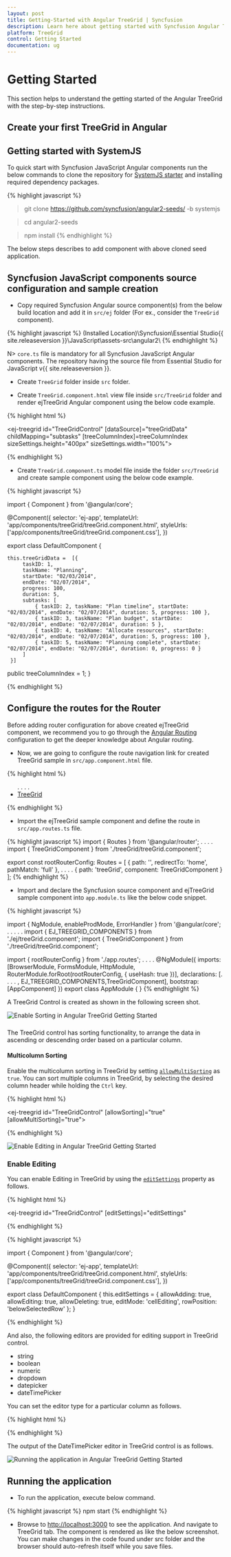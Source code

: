 ```yaml
---
layout: post
title: Getting-Started with Angular TreeGrid | Syncfusion
description: Learn here about getting started with Syncfusion Angular TreeGrid control, its elements, and more
platform: TreeGrid
control: Getting Started
documentation: ug
---
```


# Getting Started
This section helps to understand the getting started of the Angular TreeGrid with the step-by-step instructions.

## Create your first TreeGrid in Angular

## Getting started with SystemJS

To quick start with Syncfusion JavaScript Angular components run the below commands to clone the repository for [SystemJS starter](https://github.com/syncfusion/angular2-seeds/tree/systemjs) and installing required dependency packages.

{% highlight javascript %}
 > git clone https://github.com/syncfusion/angular2-seeds/ -b systemjs

 > cd angular2-seeds

 > npm install
{% endhighlight %}
 
The below steps describes to add component with above cloned seed application.

## Syncfusion JavaScript components source configuration and sample creation

* Copy required Syncfusion Angular source component(s) from the below build location and add it in `src/ej` folder (For ex., consider the `TreeGrid` component).

{% highlight javascript %}
(Installed Location)\Syncfusion\Essential Studio\{{ site.releaseversion }}\JavaScript\assets-src\angular2\ 
{% endhighlight %}

N> `core.ts` file is mandatory for all Syncfusion JavaScript Angular components. The repository having the source file from Essential Studio for JavaScript v{{ site.releaseversion }}.

* Create `TreeGrid` folder inside `src` folder.

* Create `TreeGrid.component.html` view file inside `src/TreeGrid` folder and render ejTreeGrid Angular component using the below code example. 

{% highlight html %}

<ej-treegrid id="TreeGridControl" [dataSource]="treeGridData" childMapping="subtasks" [treeColumnIndex]=treeColumnIndex sizeSettings.height="400px"
    sizeSettings.width="100%">
    <e-treegrid-columns>
        <e-treegrid-column field="taskID" headerText="Task ID"></e-treegrid-column>
        <e-treegrid-column field="taskName" headerText="TaskName"></e-treegrid-column>
        <e-treegrid-column field="startDate" headerText="Start Date"></e-treegrid-column>
        <e-treegrid-column field="endDate" headerText="End Date"></e-treegrid-column>
        <e-treegrid-column field="duration" headerText="Duration"></e-treegrid-column>
        <e-treegrid-column field="progress" headerText="Progress"></e-treegrid-column>
    </e-treegrid-columns>
</ej-treegrid>

{% endhighlight %}

* Create `TreeGrid.component.ts` model file inside the folder `src/TreeGrid` and create sample component using the below code example.

{% highlight javascript %}

import { Component } from '@angular/core';

@Component({
  selector: 'ej-app',
  templateUrl: 'app/components/treeGrid/treeGrid.component.html',
  styleUrls: ['app/components/treeGrid/treeGrid.component.css'], 
})

export class DefaultComponent {

    this.treeGridData =  [{
         taskID: 1,
         taskName: "Planning",
         startDate: "02/03/2014",
         endDate: "02/07/2014",
         progress: 100,
         duration: 5,
         subtasks: [
             { taskID: 2, taskName: "Plan timeline", startDate: "02/03/2014", endDate: "02/07/2014", duration: 5, progress: 100 },
             { taskID: 3, taskName: "Plan budget", startDate: "02/03/2014", endDate: "02/07/2014", duration: 5 },
             { taskID: 4, taskName: "Allocate resources", startDate: "02/03/2014", endDate: "02/07/2014", duration: 5, progress: 100 },
             { taskID: 5, taskName: "Planning complete", startDate: "02/07/2014", endDate: "02/07/2014", duration: 0, progress: 0 }
         ]
     }]  
  public treeColumnIndex = 1;
}

{% endhighlight %}

## Configure the routes for the Router

Before adding router configuration for above created ejTreeGrid component, we recommend you to go through the [Angular Routing](https://angular.io/docs/ts/latest/guide/router.html) configuration to get the deeper knowledge about Angular routing. 

* Now, we are going to configure the route navigation link for created TreeGrid sample in `src/app.component.html` file.

{% highlight html %}
<div>
	<ul class="nav navbar-nav">
		. . . .
		<li><a data-toggle="collapse" data-target="#skeleton-navigation-navbar-collapse.in" href="#treegrid" [routerLink]="['/treegrid']">TreeGrid </a></li>
	</ul>
</div>
<main>
	<router-outlet></router-outlet>
</main>
{% endhighlight %}

* Import the ejTreeGrid sample component and define the route in `src/app.routes.ts` file.

{% highlight javascript %}
import { Routes } from '@angular/router';
. . . . 
import { TreeGridComponent } from './treeGrid/treeGrid.component';

export const rootRouterConfig: Routes = [
    { path: '', redirectTo: 'home', pathMatch: 'full' },
    . . . . 
    { path: 'treeGrid', component: TreeGridComponent }
];
{% endhighlight %}

* Import and declare the Syncfusion source component and ejTreeGrid sample component into `app.module.ts` like the below code snippet.

{% highlight javascript %}

import { NgModule, enableProdMode, ErrorHandler } from '@angular/core';
. . . . . 
import { EJ_TREEGRID_COMPONENTS } from './ej/treeGrid.component';
import { TreeGridComponent } from './treeGrid/treeGrid.component';

import { rootRouterConfig } from './app.routes';
. . . . 
@NgModule({
  imports: [BrowserModule, FormsModule, HttpModule, RouterModule.forRoot(rootRouterConfig, { useHash: true })],
  declarations: [. . . . , EJ_TREEGRID_COMPONENTS,TreeGridComponent],
  bootstrap: [AppComponent]
})
export class AppModule { }
{% endhighlight %}

A TreeGrid Control is created as shown in the following screen shot.

![Enable Sorting in Angular TreeGrid Getting Started](Getting-Started_images/Getting-Started_img3.png)

### 

The TreeGrid control has sorting functionality, to arrange the data in ascending or descending order based on a particular column.

#### Multicolumn Sorting

Enable the multicolumn sorting in TreeGrid by setting [`allowMultiSorting`](http://help.syncfusion.com/js/api/ejtreegrid#allowmultisorting "allowMultiSorting") as `true`. You can sort multiple columns in TreeGrid, by selecting the desired column header while holding the `Ctrl` key.

{% highlight html %}

<ej-treegrid id="TreeGridControl" 
    [allowSorting]="true"
    [allowMultiSorting]="true">
</ej-treegrid>

{% endhighlight %}

![Enable Editing in Angular TreeGrid Getting Started](Getting-Started_images/Getting-Started_img4.png)

### Enable Editing

You can enable Editing in TreeGrid by using the [`editSettings`](http://help.syncfusion.com/js/api/ejtreegrid#editsettings "editSettings") property as follows.

{% highlight html %}

<ej-treegrid id="TreeGridControl" 
    [editSettings]="editSettings"
   >
</ej-treegrid>

{% endhighlight %}

{% highlight javascript %}

import { Component } from '@angular/core';

@Component({
  selector: 'ej-app',
  templateUrl: 'app/components/treeGrid/treeGrid.component.html',
  styleUrls: ['app/components/treeGrid/treeGrid.component.css'], 
})

export class DefaultComponent {
     this.editSettings = {
            allowAdding: true,
            allowEditing: true,
            allowDeleting: true,
            editMode: 'cellEditing',
            rowPosition: 'belowSelectedRow'
        };
}

{% endhighlight %}

And also, the following editors are provided for editing support in TreeGrid control.

* string
* boolean
* numeric
* dropdown
* datepicker
* dateTimePicker

You can set the editor type for a particular column as follows.

{% highlight html %}

<ej-treegrid id="TreeGridControl">
    <e-treegrid-columns>
        <e-treegrid-column field="taskID" headerText="Task ID" editType="numericedit"></e-treegrid-column>
        <e-treegrid-column field="taskName" headerText="TaskName" editType="stringedit"></e-treegrid-column>
        <e-treegrid-column field="startDate" headerText="Start Date" editType="datepicker"></e-treegrid-column>
        <e-treegrid-column field="endDate" headerText="End Date" editTyp="datepicker"></e-treegrid-column>
        <e-treegrid-column field="duration" headerText="Duration" editType="numericedit"></e-treegrid-column>
        <e-treegrid-column field="progress" headerText="Progress" editType="numericedit"></e-treegrid-column>
    </e-treegrid-columns>
</ej-treegrid>

{% endhighlight %}

The output of the DateTimePicker editor in TreeGrid control is as follows.

![Running the application in Angular TreeGrid Getting Started](Getting-Started_images/Getting-Started_img5.png)

## Running the application

* To run the application, execute below command.

{% highlight javascript %}
npm start
{% endhighlight %}

* Browse to [http://localhost:3000](http://localhost:3000) to see the application. And navigate to TreeGrid tab. The component is rendered as like the below screenshot. You can make changes in the code found under src folder and the browser should auto-refresh itself while you save files. 

